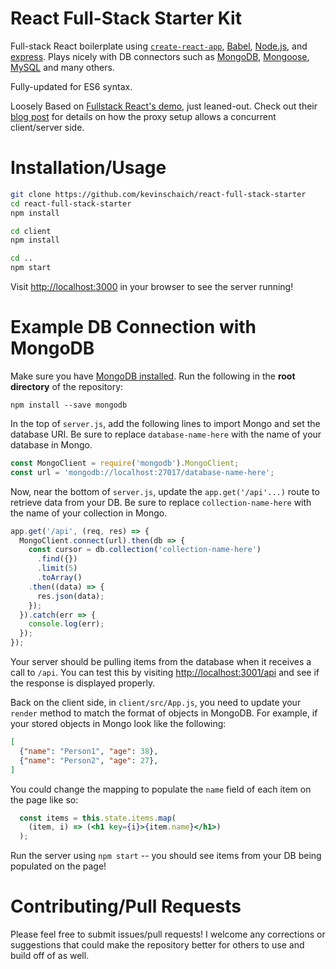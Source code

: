# React Full-Stack Starter Kit

Full-stack React boilerplate using [`create-react-app`](https://github.com/facebookincubator/create-react-app), [Babel](https://babeljs.io/), [Node.js](https://nodejs.org/en/), and [express](https://expressjs.com/). Plays nicely with DB connectors such as [MongoDB](https://www.npmjs.com/package/mongodb), [Mongoose](https://www.npmjs.com/package/mongoose), [MySQL](https://www.npmjs.com/package/mysql) and many others.

Fully-updated for ES6 syntax.

Loosely Based on [Fullstack React's demo](https://github.com/fullstackreact/food-lookup-demo), just leaned-out. Check out their [blog post](https://www.fullstackreact.com/articles/using-create-react-app-with-a-server/) for details on how the proxy setup allows a concurrent client/server side.

# Installation/Usage

```bash
git clone https://github.com/kevinschaich/react-full-stack-starter
cd react-full-stack-starter
npm install

cd client
npm install

cd ..
npm start
```

Visit [http://localhost:3000](http://localhost:3000) in your browser to see the server running!

# Example DB Connection with MongoDB

Make sure you have [MongoDB installed](https://docs.mongodb.com/manual/installation/). Run the following in the **root directory** of the repository:

`npm install --save mongodb`

In the top of `server.js`, add the following lines to import Mongo and set the database URI. Be sure to replace `database-name-here` with the name of your database in Mongo.

```javascript
const MongoClient = require('mongodb').MongoClient;
const url = 'mongodb://localhost:27017/database-name-here';
```

Now, near the bottom of `server.js`, update the `app.get('/api'...)` route to retrieve data from your DB. Be sure to replace `collection-name-here` with the name of your collection in Mongo.

```javascript
app.get('/api', (req, res) => {
  MongoClient.connect(url).then(db => {
    const cursor = db.collection('collection-name-here')
      .find({})
      .limit(5)
      .toArray()
    .then((data) => {
      res.json(data);
    });
  }).catch(err => {
    console.log(err);
  });
});
```

Your server should be pulling items from the database when it receives a call to `/api`. You can test this by visiting [http://localhost:3001/api](http://localhost:3001/api) and see if the response is displayed properly.

Back on the client side, in `client/src/App.js`, you need to update your `render` method to match the format of objects in MongoDB. For example, if your stored objects in Mongo look like the following:

```json
[
  {"name": "Person1", "age": 38},
  {"name": "Person2", "age": 27},
]
```

You could change the mapping to populate the `name` field of each item on the page like so:

```jsx
  const items = this.state.items.map(
    (item, i) => (<h1 key={i}>{item.name}</h1>)
  );
```

Run the server using `npm start` -- you should see items from your DB being populated on the page!

# Contributing/Pull Requests

Please feel free to submit issues/pull requests! I welcome any corrections or suggestions that could make the repository better for others to use and build off of as well.
